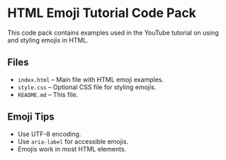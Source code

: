 # HTML Emoji Tutorial Code Pack

This code pack contains examples used in the YouTube tutorial on using and styling emojis in HTML.

## Files

- `index.html` – Main file with HTML emoji examples.
- `style.css` – Optional CSS file for styling emojis.
- `README.md` – This file.

## Emoji Tips

- Use UTF-8 encoding.
- Use `aria-label` for accessible emojis.
- Emojis work in most HTML elements.
